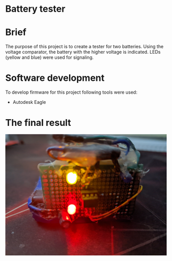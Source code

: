 # Battery tester

# Brief
The purpose of this project is to create a tester for two batteries.
Using the voltage comparator, the battery with the higher voltage is indicated.
LEDs (yellow and blue) were used for signaling.

# Software development
To develop firmware for this project following tools were used:
- Autodesk Eagle

# The final result
![alt text](https://github.com/Siamian/Electronic-projects/blob/336387145f590cc206597bb37b1b12c16e5f8a48/Battery%20tester/The%20final%20result_1.jpg "Logo Title Text 1")
